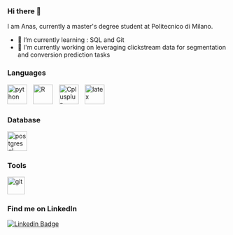 ### Hi there 👋

I am Anas, currently a master's degree student at Politecnico di Milano.

- 🌱 I’m currently learning : SQL and Git
- 🔭 I'm currently working on leveraging clickstream data for segmentation and conversion prediction tasks


### Languages

<div style="display: inline_block; margin-top: 15px;">
  <img alt="python" height="45" width="45" style="margin-right: 10px;"  src="https://cdn.jsdelivr.net/gh/devicons/devicon/icons/python/python-original.svg" />
  <img alt="R" height="45" width="45" style="margin-right: 10px;" src="https://cdn.jsdelivr.net/gh/devicons/devicon/icons/r/r-original.svg" />
  <img alt="Cplusplus" height="45" width="45" style="margin-right: 10px;"  src="https://cdn.jsdelivr.net/gh/devicons/devicon/icons/cplusplus/cplusplus-original.svg" />
  <img alt="latex" height="45" width="45" style="margin-right: 10px;"  src="https://cdn.jsdelivr.net/gh/devicons/devicon/icons/latex/latex-original.svg" />
</div>

### Database

<div style="display: inline_block; margin-top: 15px;">
 <img alt="postgresql" height="45" width="45" style="margin-right: 10px;"  src="https://cdn.jsdelivr.net/gh/devicons/devicon/icons/postgresql/postgresql-plain-wordmark.svg" />
</div>

### Tools

<div style="display: inline_block; margin-top: 15px;">
  <img src="https://www.vectorlogo.zone/logos/git-scm/git-scm-icon.svg" alt="git" width="40" height="40"/>
</div>
  
### Find me on LinkedIn

[![Linkedin Badge](https://img.shields.io/badge/-AnasBahtaoui-blue?style=flat-circle&logo=Linkedin&logoColor=white&link=https://www.linkedin.com/in/anas-bahtaoui/)](https://www.linkedin.com/in/anas-bahtaoui/)


<!--
**Anas-Bahtaoui/Anas-Bahtaoui** is a ✨ _special_ ✨ repository because its `README.md` (this file) appears on your GitHub profile.

Here are some ideas to get you started:

- 🔭 I’m currently working on ...
- 🌱 I’m currently learning ...
- 👯 I’m looking to collaborate on ...
- 🤔 I’m looking for help with ...
- 💬 Ask me about ...
: ...
- 😄 Pronouns: ...
- ⚡ Fun fact: ...
-->
